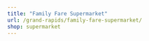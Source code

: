 ```yaml
---
title: "Family Fare Supermarket"
url: /grand-rapids/family-fare-supermarket/
shop: supermarket
---
```

